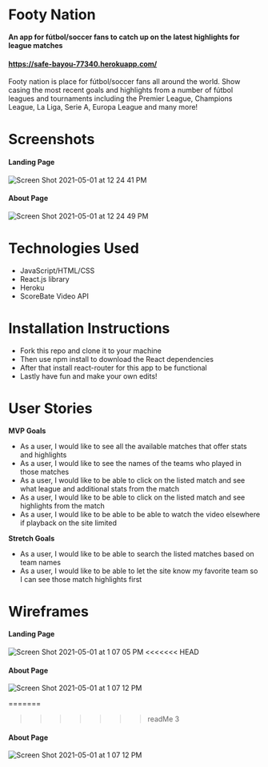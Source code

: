 # Footy Nation

__An app for fútbol/soccer fans to catch up on the latest highlights for league matches__
####  https://safe-bayou-77340.herokuapp.com/
Footy nation is place for fútbol/soccer fans all around the world. Show casing the most recent goals and highlights from a number of fútbol leagues and tournaments including the Premier League, Champions League, La Liga, Serie A, Europa League and many more!

# Screenshots
#### Landing Page
![Screen Shot 2021-05-01 at 12 24 41 PM](https://user-images.githubusercontent.com/81186889/116788995-a53e7d00-aa7a-11eb-9c27-a27a8d583dde.png)
#### About Page
![Screen Shot 2021-05-01 at 12 24 49 PM](https://user-images.githubusercontent.com/81186889/116789002-ac658b00-aa7a-11eb-89d0-cbd3e91ae7d2.png)


# Technologies Used
- JavaScript/HTML/CSS
- React.js library
- Heroku
- ScoreBate Video API

# Installation Instructions
- Fork this repo and clone it to your machine
- Then use npm install to download the React dependencies 
- After that install react-router for this app to be functional
- Lastly have fun and make your own edits!

# User Stories
__MVP Goals__
- As a user, I would like to see all the available matches that offer stats and highlights
- As a user, I would like to see the names of the teams who played in those matches
- As a user, I would like to be able to click on the listed match and see what league and additional stats from the match
- As a user, I would like to be able to click on the listed match and see highlights from the match
- As a user, I would like to be able to be able to watch the video elsewhere if playback on the site limited

__Stretch Goals__
- As a user, I would like to be able to search the listed matches based on team names
- As a user, I would like to be able to let the site know my favorite team so I can see those match highlights first

# Wireframes
#### Landing Page
![Screen Shot 2021-05-01 at 1 07 05 PM](https://user-images.githubusercontent.com/81186889/116789711-2b0ff780-aa7e-11eb-8419-4bf0e411c4cf.png)
<<<<<<< HEAD

#### About Page
![Screen Shot 2021-05-01 at 1 07 12 PM](https://user-images.githubusercontent.com/81186889/116789712-2e0ae800-aa7e-11eb-9a06-90d59e7f8554.png)

=======
>>>>>>> readMe 3

#### About Page
![Screen Shot 2021-05-01 at 1 07 12 PM](https://user-images.githubusercontent.com/81186889/116789712-2e0ae800-aa7e-11eb-9a06-90d59e7f8554.png)
